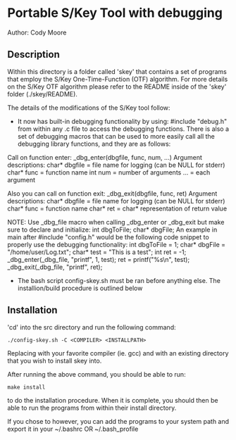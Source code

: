 # Portable S/Key Tool with debugging
Author: Cody Moore

## Description

Within this directory is a folder called 'skey' that contains
a set of programs that employ the S/Key One-Time-Function (OTF)
algorithm.  For more details on the S/Key OTF algorithm please
refer to the README inside of the 'skey' folder (./skey/README).

The details of the modifications of the S/Key tool follow:

- It now has built-in debugging functionality by using:
	#include "debug.h"
from within any .c file to access the debugging functions.
There is also a set of debugging macros that can be used to
more easily call all the debugging library functions,
and they are as follows:

Call on function enter:
	_dbg_enter(dbgfile, func, num, ...)
Argument descriptions:
	char* dbgfile = file name for logging (can be NULL for stderr)
	char* func = function name
	int num = number of arguments
	... = each argument

Also you can call on function exit:
	_dbg_exit(dbgfile, func, ret)
Argument descriptions:
	char* dbgfile = file name for logging (can be NULL for stderr)
	char* func = function name
	char* ret = char* representation of return value

NOTE: Use _dbg_file macro when calling _dbg_enter or _dbg_exit
but make sure to declare and initialize:
	int dbgToFile;
	char* dbgFile;
An example in main after #include "config.h" would be the following
code snippet to properly use the debugging functionality:
	int dbgToFile = 1;
	char* dbgFile = "/home/user/Log.txt";
	char* test = "This is a test";
	int ret = -1;
	_dbg_enter(_dbg_file, "printf", 1, test);
	ret = printf("%s\n", test);
	_dbg_exit(_dbg_file, "printf", ret);

- The bash script config-skey.sh must be ran before anything else.
The installion/build procedure is outlined below

## Installation

'cd' into the src directory and run the following command:

	./config-skey.sh -C <COMPILER> <INSTALLPATH>

Replacing <COMPILER> with your favorite compiler (ie. gcc) and
<INSTALLPATH> with an existing directory that you wish to install
skey into.

After running the above command, you should be able to run:

	make install

to do the installation procedure.  When it is complete, you should
then be able to run the programs from within their install directory.

If you chose to however, you can add the programs to your system path
and export it in your ~/.bashrc OR ~/.bash_profile
